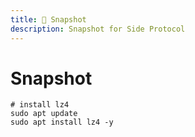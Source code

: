 ```yaml
---
title: 📸 Snapshot
description: Snapshot for Side Protocol
---
```


# Snapshot

```shell
# install lz4
sudo apt update
sudo apt install lz4 -y
```
